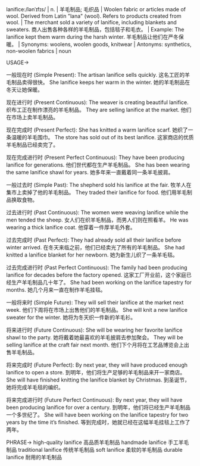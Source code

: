lanifice:/lənˈɪfɪs/ | n. | 羊毛制品; 毛织品 |  Woolen fabric or articles made of wool.  Derived from Latin "lana" (wool). Refers to products created from wool. | The merchant sold a variety of lanifice, including blankets and sweaters. 商人出售各种各样的羊毛制品，包括毯子和毛衣。 | Example: The lanifice kept them warm during the harsh winter.  羊毛制品让他们在严冬保暖。 | Synonyms: woolens, woolen goods, knitwear | Antonyms: synthetics,  non-woolen fabrics | noun

USAGE->

一般现在时 (Simple Present):
The artisan lanifice sells quickly.  这名工匠的羊毛制品卖得很快。
She lanifice keeps her warm in the winter. 她的羊毛制品在冬天让她保暖。

现在进行时 (Present Continuous):
The weaver is creating beautiful lanifice.  织布工正在制作漂亮的羊毛制品。
They are selling lanifice at the market.  他们在市场上卖羊毛制品。

现在完成时 (Present Perfect):
She has knitted a warm lanifice scarf. 她织了一条温暖的羊毛围巾。
The store has sold out of its best lanifice.  这家商店的优质羊毛制品已经卖完了。

现在完成进行时 (Present Perfect Continuous):
They have been producing lanifice for generations.  他们世代都在生产羊毛制品。
She has been wearing the same lanifice shawl for years. 她多年来一直戴着同一条羊毛披肩。

一般过去时 (Simple Past):
The shepherd sold his lanifice at the fair. 牧羊人在集市上卖掉了他的羊毛制品。
They traded their lanifice for food.  他们用羊毛制品换取食物。

过去进行时 (Past Continuous):
The women were weaving lanifice while the men tended the sheep.  女人们在织羊毛制品，而男人们则在照看羊。
He was wearing a thick lanifice coat. 他穿着一件厚羊毛外套。

过去完成时 (Past Perfect):
They had already sold all their lanifice before winter arrived.  在冬天来临之前，他们已经卖光了所有的羊毛制品。
She had knitted a lanifice blanket for her newborn. 她为新生儿织了一条羊毛毯。

过去完成进行时 (Past Perfect Continuous):
The family had been producing lanifice for decades before the factory opened.  这家工厂开业前，这个家庭已经生产羊毛制品几十年了。
She had been working on the lanifice tapestry for months.  她几个月来一直在制作羊毛挂毯。

一般将来时 (Simple Future):
They will sell their lanifice at the market next week.  他们下周将在市场上出售他们的羊毛制品。
She will knit a new lanifice sweater for the winter. 她将为冬天织一件新的羊毛衫。

将来进行时 (Future Continuous):
She will be wearing her favorite lanifice shawl to the party.  她将戴着她最喜欢的羊毛披肩去参加聚会。
They will be selling lanifice at the craft fair next month. 他们下个月将在工艺品博览会上出售羊毛制品。


将来完成时 (Future Perfect):
By next year, they will have produced enough lanifice to open a store.  到明年，他们将生产足够的羊毛制品来开一家商店。
She will have finished knitting the lanifice blanket by Christmas.  到圣诞节，她将完成羊毛毯的编织。

将来完成进行时 (Future Perfect Continuous):
By next year, they will have been producing lanifice for over a century.  到明年，他们将已经生产羊毛制品一个多世纪了。
She will have been working on the lanifice tapestry for two years by the time it’s finished.  等到完成时，她就已经在这幅羊毛挂毯上工作了两年。


PHRASE->
high-quality lanifice 高品质羊毛制品
handmade lanifice 手工羊毛制品
traditional lanifice 传统羊毛制品
soft lanifice 柔软的羊毛制品
durable lanifice 耐用的羊毛制品
